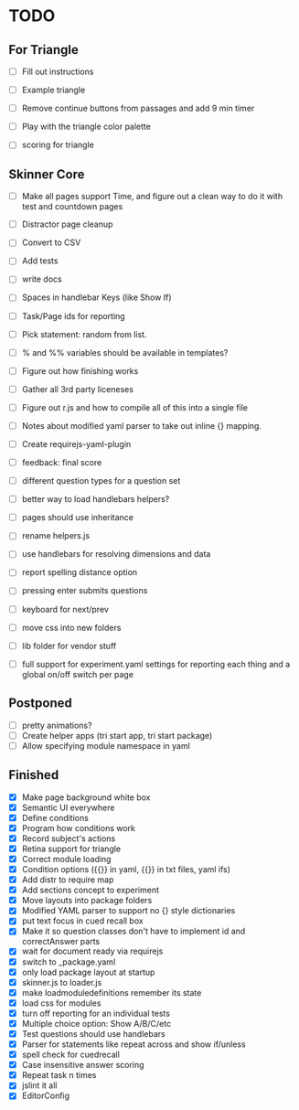 # TODO

## For Triangle

- [ ] Fill out instructions
- [ ] Example triangle
- [ ] Remove continue buttons from passages and add 9 min timer
- [ ] Play with the triangle color palette
- [ ] scoring for triangle


## Skinner Core

- [ ] Make all pages support Time, and figure out a clean way to do it with test and countdown pages
- [ ] Distractor page cleanup
- [ ] Convert to CSV
- [ ] Add tests
- [ ] write docs
- [ ] Spaces in handlebar Keys (like Show If)
- [ ] Task/Page ids for reporting
- [ ] Pick statement: random from list.
- [ ] % and %% variables should be available in templates?
- [ ] Figure out how finishing works
- [ ] Gather all 3rd party liceneses
- [ ] Figure out r.js and how to compile all of this into a single file
- [ ] Notes about modified yaml parser to take out inline {} mapping.
- [ ] Create requirejs-yaml-plugin
- [ ] feedback: final score
- [ ] different question types for a question set
- [ ] better way to load handlebars helpers?
- [ ] pages should use inheritance
- [ ] rename helpers.js
- [ ] use handlebars for resolving dimensions and data
- [ ] report spelling distance option
- [ ] pressing enter submits questions
- [ ] keyboard for next/prev
- [ ] move css into new folders
- [ ] lib folder for vendor stuff
- [ ] full support for experiment.yaml settings for reporting each thing and a global on/off switch per page


## Postponed

- [ ] pretty animations?
- [ ] Create helper apps (tri start app, tri start package)
- [ ] Allow specifying module namespace in yaml

## Finished

- [x] Make page background white box
- [x] Semantic UI everywhere
- [x] Define conditions
- [x] Program how conditions work
- [x] Record subject's actions
- [x] Retina support for triangle
- [x] Correct module loading
- [x] Condition options ({{}} in yaml, {{}} in txt files, yaml ifs)
- [x] Add distr to require map
- [x] Add sections concept to experiment
- [x] Move layouts into package folders
- [x] Modified YAML parser to support no {} style dictionaries
- [x] put text focus in cued recall box
- [x] Make it so question classes don't have to implement id and correctAnswer parts
- [x] wait for document ready via requirejs
- [x] switch to _package.yaml
- [x] only load package layout at startup
- [x] skinner.js to loader.js
- [x] make loadmoduledefinitions remember its state
- [x] load css for modules
- [x] turn off reporting for an individual tests
- [x] Multiple choice option: Show A/B/C/etc
- [x] Test questions should use handlebars
- [x] Parser for statements like repeat across and show if/unless
- [x] spell check for cuedrecall
- [x] Case insensitive answer scoring
- [x] Repeat task n times
- [x] jslint it all
- [x] EditorConfig
